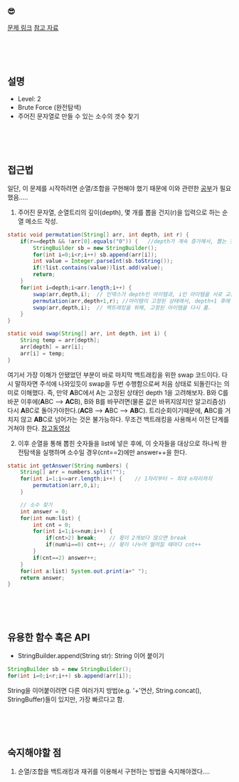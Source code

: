 

### &#128526;
[문제 링크](https://programmers.co.kr/learn/courses/30/lessons/42839)
[참고 자료](https://bcp0109.tistory.com/14)

<br>
<br>
<br>

## 설명
* Level: 2
* Brute Force (완전탐색)
* 주어진 문자열로 만들 수 있는 소수의 갯수 찾기


<br>
<br>
<br>

## 접근법
일단, 이 문제를 시작하려면 순열/조합을 구현해야 했기 때문에 이와 관련한 [공부](https://bcp0109.tistory.com/14)가 필요했음..... 


1) 주어진 문자열, 순열트리의 깊이(depth), 몇 개를 뽑을 건지(r)을 입력으로 하는 순열 메소드 작성.
```JAVA
static void permutation(String[] arr, int depth, int r) {
	if(r==depth && !arr[0].equals("0")) {	//depth가 계속 증가해서, 뽑는 갯수(r)와 같아지면 출력.
		StringBuilder sb = new StringBuilder();
		for(int i=0;i<r;i++) sb.append(arr[i]);
		int value = Integer.parseInt(sb.toString());
		if(!list.contains(value))list.add(value);
		return;
	}
	for(int i=depth;i<arr.length;i++) {
		swap(arr,depth,i);	// 인덱스가 depth인 아이템과, i인 아이템을 서로 교환. 고정시킨다고 보면 됨.
		permutation(arr,depth+1,r);	//아이템이 고정된 상태에서, depth+1 후에 다음 재귀단계로 넘어감. 
		swap(arr,depth,i);	// 백트래킹을 위해, 고정된 아이템을 다시 풂.
	}
}

static void swap(String[] arr, int depth, int i) {
	String temp = arr[depth];
	arr[depth] = arr[i];
	arr[i] = temp;
}
```
여기서 가장 이해가 안됐었던 부분이 바로 마지막 백트래킹을 위한 swap 코드이다. 다시 말하자면 주석에 나와있듯이 swap을 두번 수행함으로써 처음 상태로 되돌린다는 의미로 이해했다. 즉, 만약 **A**BC에서 A는 고정된 상태인 depth 1을 고려해보자. B와 C를 바꾼 이후에(**A**BC --> **AC**B), B와 B를 바꾸려면(물론 값은 바뀌지않지만 알고리즘상) 다시 **A**BC로 돌아가야한다.(**AC**B --> **A**BC --> **AB**C). 트리순회이기때문에, **A**BC를 거치지 않고 **AB**C로 넘어가는 것은 불가능하다. 무조건 백트래킹을 사용해서 이전 단계를 거쳐야 한다. [참고동영상](https://youtu.be/GuTPwotSdYw?t=759)


2) 이후 순열을 통해 뽑힌 숫자들을 list에 넣은 후에, 이 숫자들을 대상으로 하나씩 완전탐색을 실행하며 소수일 경우(cnt==2)에만 answer++을 한다.
```JAVA
static int getAnswer(String numbers) {
	String[] arr = numbers.split("");
	for(int i=1;i<=arr.length;i++) {	// 1자리부터 ~ 최대 n자리까지 
		permutation(arr,0,i);
	}

	// 소수 찾기 
	int answer = 0;
	for(int num:list) {
		int cnt = 0;
		for(int i=1;i<=num;i++) {
			if(cnt>2) break;	// 몫이 2개보다 많으면 break
			if(num%i==0) cnt++;	// 몫이 나누어 떨어질 때마다 cnt++
		}
		if(cnt==2) answer++;
	}
	for(int a:list) System.out.print(a+" ");
	return answer;
}
```
<br>
<br>
<br>

## 유용한 함수 혹은 API
* StringBuilder.append(String str): String 이어 붙이기
```JAVA
StringBuilder sb = new StringBuilder();
for(int i=0;i<r;i++) sb.append(arr[i]);
```
String을 이어붙이려면 다른 여러가지 방법(e.g. '+'연산, String.concat(), StringBuffer)들이 있지만, 가장 빠르다고 함.

<br>
<br>
<br>

## 숙지해야할 점
1) 순열/조합을 백트래킹과 재귀를 이용해서 구현하는 방법을 숙지해야겠다....



<br>
<br>
<br>
